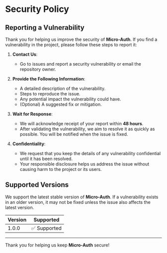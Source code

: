 # Security Policy

## Reporting a Vulnerability

Thank you for helping us improve the security of **Micro-Auth**. If you find a vulnerability in the project, please
follow these steps to report it:

1. **Contact Us**:
    - Go to issues and report a security vulnerability or email the repository owner.

2. **Provide the Following Information**:
    - A detailed description of the vulnerability.
    - Steps to reproduce the issue.
    - Any potential impact the vulnerability could have.
    - (Optional) A suggested fix or mitigation.

3. **Wait for Response**:
    - We will acknowledge receipt of your report within **48 hours**.
    - After validating the vulnerability, we aim to resolve it as quickly as possible. You will be notified when the
      issue is fixed.

4. **Confidentiality**:
    - We request that you keep the details of any vulnerability confidential until it has been resolved.
    - Your responsible disclosure helps us address the issue without causing harm to the project or its users.

## Supported Versions

We support the latest stable version of **Micro-Auth**. If a vulnerability exists in an older version, it may not be
fixed unless the issue also affects the latest version.

| Version | Supported   |
|---------|-------------|
| 1.0.0   | ✅ Supported |

---

Thank you for helping us keep **Micro-Auth** secure!
